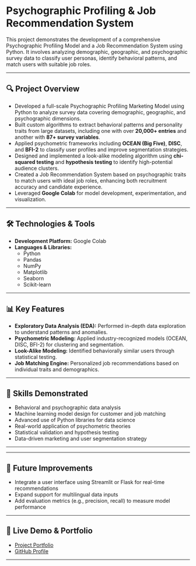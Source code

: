 # Psychographic Profiling & Job Recommendation System

This project demonstrates the development of a comprehensive Psychographic Profiling Model and a Job Recommendation System using Python. It involves analyzing demographic, geographic, and psychographic survey data to classify user personas, identify behavioral patterns, and match users with suitable job roles.

---

## 🔍 Project Overview

- Developed a full-scale Psychographic Profiling Marketing Model using Python to analyze survey data covering demographic, geographic, and psychographic dimensions.
- Built custom algorithms to extract behavioral patterns and personality traits from large datasets, including one with over **20,000+ entries** and another with **87+ survey variables**.
- Applied psychometric frameworks including **OCEAN (Big Five)**, **DISC**, and **BFI-2** to classify user profiles and improve segmentation strategies.
- Designed and implemented a look-alike modeling algorithm using **chi-squared testing** and **hypothesis testing** to identify high-potential audience clusters.
- Created a Job Recommendation System based on psychographic traits to match users with ideal job roles, enhancing both recruitment accuracy and candidate experience.
- Leveraged **Google Colab** for model development, experimentation, and visualization.

---

## 🛠️ Technologies & Tools

- **Development Platform:** Google Colab  
- **Languages & Libraries:**
  - Python
  - Pandas
  - NumPy
  - Matplotlib
  - Seaborn
  - Scikit-learn

---

## 📊 Key Features

- **Exploratory Data Analysis (EDA):** Performed in-depth data exploration to understand patterns and anomalies.
- **Psychometric Modeling:** Applied industry-recognized models (OCEAN, DISC, BFI-2) for clustering and segmentation.
- **Look-Alike Modeling:** Identified behaviorally similar users through statistical testing.
- **Job Matching Engine:** Personalized job recommendations based on individual traits and demographics.

---

## 🧠 Skills Demonstrated

- Behavioral and psychographic data analysis  
- Machine learning model design for customer and job matching  
- Advanced use of Python libraries for data science  
- Real-world application of psychometric theories  
- Statistical validation and hypothesis testing  
- Data-driven marketing and user segmentation strategy

---


---

## 📌 Future Improvements

- Integrate a user interface using Streamlit or Flask for real-time recommendations
- Expand support for multilingual data inputs
- Add evaluation metrics (e.g., precision, recall) to measure model performance

---

## 🔗 Live Demo & Portfolio

- [Project Portfolio]([https://iambeep.github.io/faruki.com](https://github.com/IamBeep/Psychographic_marketing_model))
- [GitHub Profile](https://github.com/IamBeep)

---


